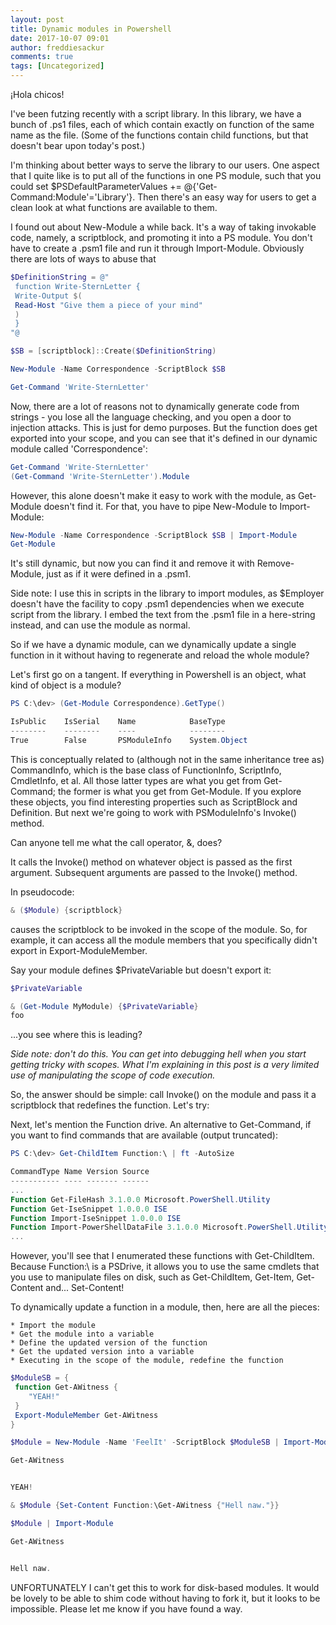 ```yaml
---
layout: post
title: Dynamic modules in Powershell
date: 2017-10-07 09:01
author: freddiesackur
comments: true
tags: [Uncategorized]
---
```

¡Hola chicos!

I've been futzing recently with a script library. In this library, we have a bunch of .ps1 files, each of which contain exactly on function of the same name as the file. (Some of the functions contain child functions, but that doesn't bear upon today's post.)

I'm thinking about better ways to serve the library to our users. One aspect that I quite like is to put all of the functions in one PS module, such that you could set $PSDefaultParameterValues += @{'Get-Command:Module'='Library'}. Then there's an easy way for users to get a clean look at what functions are available to them.

I found out about New-Module a while back. It's a way of taking invokable code, namely, a scriptblock, and promoting it into a PS module. You don't have to create a .psm1 file and run it through Import-Module. Obviously there are lots of ways to abuse that <grins>
```powershell
$DefinitionString = @"
 function Write-SternLetter {
 Write-Output $(
 Read-Host "Give them a piece of your mind"
 )
 }
"@

$SB = [scriptblock]::Create($DefinitionString)

New-Module -Name Correspondence -ScriptBlock $SB

Get-Command 'Write-SternLetter'
```
Now, there are a lot of reasons not to dynamically generate code from strings - you lose all the language checking, and you open a door to injection attacks. This is just for demo purposes. But the function does get exported into your scope, and you can see that it's defined in our dynamic module called 'Correspondence':
```powershell
Get-Command 'Write-SternLetter'
(Get-Command 'Write-SternLetter').Module
```
However, this alone doesn't make it easy to work with the module, as Get-Module doesn't find it. For that, you have to pipe New-Module to Import-Module:
```powershell
New-Module -Name Correspondence -ScriptBlock $SB | Import-Module
Get-Module
```
It's still dynamic, but now you can find it and remove it with Remove-Module, just as if it were defined in a .psm1.

Side note: I use this in scripts in the library to import modules, as $Employer doesn't have the facility to copy .psm1 dependencies when we execute script from the library. I embed the text from the .psm1 file in a here-string instead, and can use the module as normal.

So if we have a dynamic module, can we dynamically update a single function in it without having to regenerate and reload the whole module?

Let's first go on a tangent. If everything in Powershell is an object, what kind of object is a module?
```powershell
PS C:\dev> (Get-Module Correspondence).GetType()

IsPublic    IsSerial    Name            BaseType 
--------    --------    ----            -------- 
True        False       PSModuleInfo    System.Object
```
This is conceptually related to (although not in the same inheritance tree as) CommandInfo, which is the base class of FunctionInfo, ScriptInfo, CmdletInfo, et al. All those latter types are what you get from Get-Command; the former is what you get from Get-Module. If you explore these objects, you find interesting properties such as ScriptBlock and Definition. But next we're going to work with PSModuleInfo's Invoke() method.

Can anyone tell me what the call operator, &, does?

It calls the Invoke() method on whatever object is passed as the first argument. Subsequent arguments are passed to the Invoke() method.

In pseudocode:
```powershell
& ($Module) {scriptblock}
```
causes the scriptblock to be invoked in the scope of the module. So, for example, it can access all the module members that you specifically didn't export in Export-ModuleMember.

Say your module defines $PrivateVariable but doesn't export it:
```powershell
$PrivateVariable

& (Get-Module MyModule) {$PrivateVariable}
foo
```
...you see where this is leading?

_Side note: don't do this. You can get into debugging hell when you start getting tricky with scopes. What I'm explaining in this post is a very limited use of manipulating the scope of code execution._

So, the answer should be simple: call Invoke() on the module and pass it a scriptblock that redefines the function. Let's try:



Next, let's mention the Function drive. An alternative to Get-Command, if you want to find commands that are available (output truncated):
```powershell
PS C:\dev> Get-ChildItem Function:\ | ft -AutoSize

CommandType Name Version Source 
----------- ---- ------- ------ 
...
Function Get-FileHash 3.1.0.0 Microsoft.PowerShell.Utility
Function Get-IseSnippet 1.0.0.0 ISE 
Function Import-IseSnippet 1.0.0.0 ISE 
Function Import-PowerShellDataFile 3.1.0.0 Microsoft.PowerShell.Utility
...
```
However, you'll see that I enumerated these functions with Get-ChildItem. Because Function:\ is a PSDrive, it allows you to use the same cmdlets that you use to manipulate files on disk, such as Get-ChildItem, Get-Item, Get-Content and... Set-Content!

To dynamically update a function in a module, then, here are all the pieces:

	* Import the module
	* Get the module into a variable
	* Define the updated version of the function
	* Get the updated version into a variable
	* Executing in the scope of the module, redefine the function

```powershell
$ModuleSB = {
 function Get-AWitness {
    "YEAH!"
 }
 Export-ModuleMember Get-AWitness
}

$Module = New-Module -Name 'FeelIt' -ScriptBlock $ModuleSB | Import-Module -PassThru

Get-AWitness


YEAH!

& $Module {Set-Content Function:\Get-AWitness {"Hell naw."}}

$Module | Import-Module

Get-AWitness


Hell naw.
```

UNFORTUNATELY I can't get this to work for disk-based modules. It would be lovely to be able to shim code without having to fork it, but it looks to be impossible. Please let me know if you have found a way.
